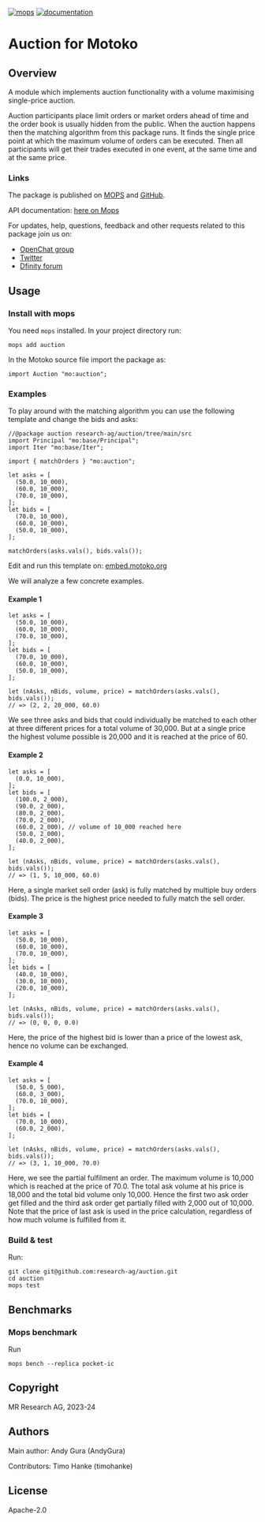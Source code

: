 [![mops](https://oknww-riaaa-aaaam-qaf6a-cai.raw.ic0.app/badge/mops/auction)](https://mops.one/auction)
[![documentation](https://oknww-riaaa-aaaam-qaf6a-cai.raw.ic0.app/badge/documentation/auction)](https://mops.one/auction/docs)

# Auction for Motoko

## Overview

A module which implements auction functionality
with a volume maximising single-price auction.

Auction participants place limit orders or market orders ahead of time
and the order book is usually hidden from the public.
When the auction happens then the matching algorithm from this package runs.
It finds the single price point at which the maximum volume of orders can be executed.
Then all participants will get their trades executed in one event, at the same time and at the same price.

### Links

The package is published on [MOPS](https://mops.one/auction) and [GitHub](https://github.com/research-ag/auction).

API documentation: [here on Mops](https://mops.one/auction/docs)

For updates, help, questions, feedback and other requests related to this package join us on:

* [OpenChat group](https://oc.app/2zyqk-iqaaa-aaaar-anmra-cai)
* [Twitter](https://twitter.com/mr_research_ag)
* [Dfinity forum](https://forum.dfinity.org/)

## Usage

### Install with mops

You need `mops` installed. In your project directory run:
```
mops add auction
```

In the Motoko source file import the package as:
```
import Auction "mo:auction";
```

### Examples

To play around with the matching algorithm you can use the following template and change the bids and asks:

```motoko
//@package auction research-ag/auction/tree/main/src
import Principal "mo:base/Principal";
import Iter "mo:base/Iter";

import { matchOrders } "mo:auction";

let asks = [
  (50.0, 10_000),
  (60.0, 10_000),
  (70.0, 10_000),
];
let bids = [
  (70.0, 10_000),
  (60.0, 10_000),
  (50.0, 10_000),
];

matchOrders(asks.vals(), bids.vals());
```

Edit and run this template on: [embed.motoko.org](https://embed.motoko.org/motoko/g/E5Rc9eazvH6xbJsuujXCa4p8HYLvftbVPF8D7VBzYk4hy5aKUeWroPErVno3r1RTtcdtiLBQqcPtn8aLEWSSwUUnPEToMuuejwtr75X8VeE2mBQecEMa3y88aULKhjRj74ziT4SZKd1PeMcY2TuPdmAqvhK6CfrhtomddNZyNffEXFHmF53s38ctXCsXknbCcHeZ7wfPQZa3nCugqbGfz7BVkakxe9U6jxaGDHq1Zc5huKTJb9FbMw?lines=19)
 

We will analyze a few concrete examples.

#### Example 1

```motoko
let asks = [
  (50.0, 10_000),
  (60.0, 10_000),
  (70.0, 10_000),
];
let bids = [
  (70.0, 10_000),
  (60.0, 10_000),
  (50.0, 10_000),
];

let (nAsks, nBids, volume, price) = matchOrders(asks.vals(), bids.vals());
// => (2, 2, 20_000, 60.0)
```

We see three asks and bids that could individually be matched to each other at three different prices for a total volume of 30,000.
But at a single price the highest volume possible is 20,000 and it is reached at the price of 60.

#### Example 2

```motoko
let asks = [
  (0.0, 10_000),
];
let bids = [
  (100.0, 2_000),
  (90.0, 2_000),
  (80.0, 2_000),
  (70.0, 2_000),
  (60.0, 2_000), // volume of 10_000 reached here
  (50.0, 2_000),
  (40.0, 2_000),
];

let (nAsks, nBids, volume, price) = matchOrders(asks.vals(), bids.vals());
// => (1, 5, 10_000, 60.0)
```

Here, a single market sell order (ask)
is fully matched by multiple buy orders (bids).
The price is the highest price needed to fully match the sell order.

#### Example 3

```motoko
let asks = [
  (50.0, 10_000),
  (60.0, 10_000),
  (70.0, 10_000),
];
let bids = [
  (40.0, 10_000),
  (30.0, 10_000),
  (20.0, 10_000),
];

let (nAsks, nBids, volume, price) = matchOrders(asks.vals(), bids.vals());
// => (0, 0, 0, 0.0)
```

Here, 
the price of the highest bid is lower than a price of the lowest ask,
hence no volume can be exchanged.

#### Example 4

```motoko
let asks = [
  (50.0, 5_000),
  (60.0, 3_000),
  (70.0, 10_000),
];
let bids = [
  (70.0, 10_000),
  (60.0, 2_000),
];

let (nAsks, nBids, volume, price) = matchOrders(asks.vals(), bids.vals());
// => (3, 1, 10_000, 70.0)
```

Here, we see the partial fulfilment an order.
The maximum volume is 10,000 which is reached at the price of 70.0.
The total ask volume at his price is 18,000 and the total bid volume only 10,000.
Hence the first two ask order get filled and the third ask order get partially filled with 2,000 out of 10,000. 
Note that the price of last ask is used in the price calculation, regardless of how much volume is fulfilled from it.

### Build & test

Run:
```
git clone git@github.com:research-ag/auction.git
cd auction
mops test
```

## Benchmarks

### Mops benchmark

Run
```
mops bench --replica pocket-ic
```

## Copyright

MR Research AG, 2023-24
## Authors

Main author: Andy Gura (AndyGura)

Contributors: Timo Hanke (timohanke)
## License

Apache-2.0
